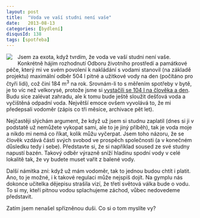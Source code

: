 ```yaml
---
layout: post
title:  "Voda ve vaší studni není vaše"
date:   2013-08-13
categories: [bydlení]
disqusId: 138
tags: [spotřeba]
---
```

<div style="float: left; margin: 0 1em 1em 0; text-align: center;"><a href="http://openclipart.org/detail/4664/pumpwell-by-piotriq"><img src="https://openclipart.org/image/200px/svg_to_png/4664/piotriq_pumpwell.png" /></a></div>Jsem za exota, když tvrdím, že voda ve vaší studni není vaše. Konkrétně hájím rozhodnutí Odboru životního prostředí a památkové péče, který mi ve svém povolení k nakládání s vodami stanovil (na základě projektu) maximální odběr 504&nbsp;l pitné a užitkové vody na den (počítáno pro čtyři lidi), což činí 184&nbsp;m<sup>3</sup> na rok. Srovnám-li to s měřením spotřeby v bytě, je to víc než velkorysé, protože jsme si <a href="/item/57">vystačili se 104&nbsp;l na člověka a den</a>. Budu sice zalévat zahradu, ale k tomu bude ještě sloužit dešťová voda a vyčištěná odpadní voda. Největší emoce ovšem vyvolává to, že mi předepsali vodoměr (zápis co tři měsíce, archivace pět let).
<!--more-->

Nejčastěji slýchám argument, že když už jsem si studnu zaplatil (dnes si ji v podstatě už nemůžete vykopat sami, ale to je jiný příběh), tak je voda moje a nikdo mi nemá co říkat, kolik můžu vyčerpat. Jsem toho názoru, že se člověk vzdává části svých svobod ve prospěch společnosti (a v konečném důsledku tedy i sebe). Představte si, že si například soused ze své studny napustí bazén. Takový odběr výrazně sníží hladinu spodní vody v celé lokalitě tak, že vy budete muset vařit z balené vody.

Další námitka zní: když už mám vodoměr, tak to jednou budou chtít i platit. Ano, to je možné, i k takové regulaci může nejspíš dojít. Na gymplu nás dokonce učitelka dějepisu strašila vizí, že třetí světová válka bude o vodu. To si my, kteří pitnou vodou splachujeme záchod, vůbec nedovedeme představit.

Zatím jsem nenašel spřízněnou duši. Co si o tom myslíte vy?